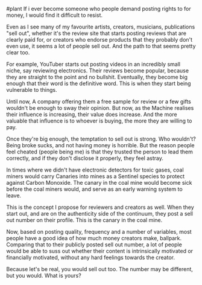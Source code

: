 #plant 
If i ever become someone who people demand posting rights to for money, I would find it difficult to resist. 

Even as I see many of my favourite artists, creators, musicians, publications "sell out", whether it's the review site that starts posting reviews that are clearly paid for, or creators who endorse products that they probably don't even use, it seems a lot of people sell out. And the path to that seems pretty clear too. 

For example, YouTuber starts out posting videos in an incredibly small niche, say reviewing electronics. Their reviews become popular, because they are straight to the point and no bullshit. Eventually, they become big enough that their word is the definitive word. This is when they start being vulnerable to things. 

Until now, A company offering them a free sample for review or a few gifts wouldn't be enough to sway their opinion. But now, as the Machine realises their influence is increasing, their value does increase. And the more valuable that influence is to whoever is buying, the more they are willing to pay. 

Once they're big enough, the temptation to sell out is strong. Who wouldn't? Being broke sucks, and not having money is horrible. But the reason people feel cheated (people being me) is that they trusted the person to lead them correctly, and if they don't disclose it properly, they feel astray.

In times where we didn't have electronic detectors for toxic gases, coal miners would carry Canaries into mines as a Sentinel species to protect against Carbon Monoxide. The canary in the coal mine would become sick before the coal miners would, and serve as an early warning system to leave. 

This is the concept I propose for reviewers and creators as well. When they start out, and are on the authenticity side of the continuum, they post a sell out number on their profile. This is the canary in the coal mine. 

Now, based on posting quality, frequency and a number of variables, most people have a good idea of how much money creators make, ballpark. Comparing that to their publicly posted sell out number, a lot of people would be able to suss out whether their content is intrinsically motivated or financially motivated, without any hard feelings towards the creator.

Because let's be real, you would sell out too. The number may be different, but you would. What is yours?